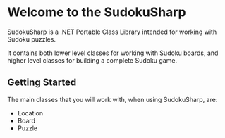 # Welcome to the SudokuSharp

SudokuSharp is a .NET Portable Class Library intended for working with Sudoku puzzles.


It contains both lower level classes for working with Sudoku boards, and higher level classes for building a complete Sudoku game.



## Getting Started

The main classes that you will work with, when using SudokuSharp, are:
&nbsp;<ul><li>
Location</li><li>
Board</li><li>
Puzzle</li></ul>&nbsp;
